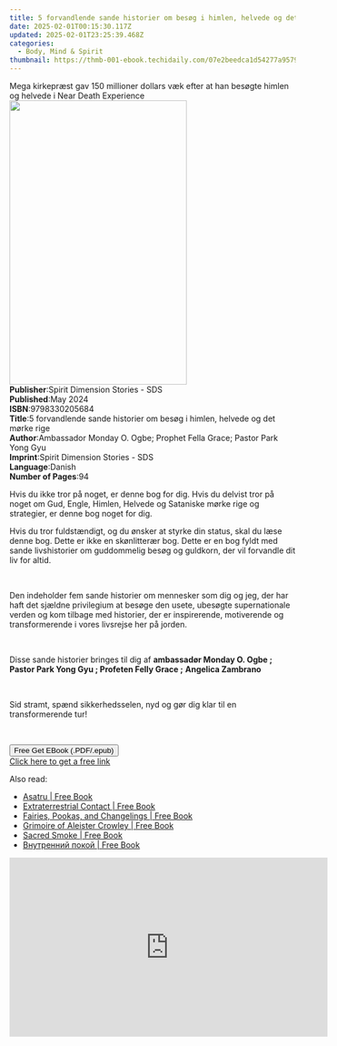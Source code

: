 ```yaml
---
title: 5 forvandlende sande historier om besøg i himlen, helvede og det mørke rige | Free Book
date: 2025-02-01T00:15:30.117Z
updated: 2025-02-01T23:25:39.468Z
categories:
  - Body, Mind & Spirit
thumbnail: https://thmb-001-ebook.techidaily.com/07e2beedca1d54277a957943d1cccf04bb261fdd8b8be2ec35fb3edb330c9385.jpg
---
```

<main id="book-container">
  <div class="flex flex-col">
    <div class="book-brief flex-1 py-6 px-4 sm:p-6 md:py-10 md:px-8">
      <!-- brief-->
      <div class="book-brief-main">
        Mega kirkepræst gav 150 millioner dollars væk efter at han besøgte
        himlen og helvede i Near Death Experience
      </div>
    </div>
    <div
      class="book-meta-info flex-1 grid gap-4 col-start-1 col-end-3 row-start-1 sm:mb-6 sm:grid-cols-4 lg:gap-6 lg:col-start-2 lg:row-end-6 lg:row-span-6 lg:mb-0"
    >
      <div
        class="book-meta-info-left place-content-center mt-4 p-4 text-sm leading-6 col-start-2 col-span-2 dark:text-slate-400"
      >
        <img
          class="w-full h-500 object-cover rounded-lg sm:h-255 sm:col-span-2 lg:col-span-full"
          src="https://img-001-ebook.techidaily.com/d03d351f4d8d23f6fdc66b49e6f4a622b1a956c5b8c35d53c33d7cf98ccb456d.jpg"
          alt=""
          width="312"
          height="500"
        />
      </div>
      <div
        class="book-meta-info-right mt-2 col-start-1 row-start-2 col-span-3 self-center"
      >
        <!-- meta data  -->
        <div class="flex flex-col px-4 md:px-8">
          <div class="flex-1">
            <strong>Publisher</strong>:<span class="px-2"
              >Spirit Dimension Stories - SDS</span
            >
          </div>
          <div class="flex-1">
            <strong>Published</strong>:<span class="px-2">May 2024</span>
          </div>
          <div class="flex-1">
            <strong>ISBN</strong>:<span class="px-2">9798330205684</span>
          </div>
          <div class="flex-1">
            <strong>Title</strong>:<span class="px-2"
              >5 forvandlende sande historier om besøg i himlen, helvede og det
              mørke rige</span
            >
          </div>
          <div class="flex-1">
            <strong>Author</strong>:<span class="px-2"
              >Ambassador Monday O. Ogbe; Prophet Fella Grace; Pastor Park Yong
              Gyu</span
            >
          </div>
          <div class="flex-1">
            <strong>Imprint</strong>:<span class="px-2"
              >Spirit Dimension Stories - SDS</span
            >
          </div>
          <div class="flex-1">
            <strong>Language</strong>:<span class="px-2">Danish</span>
          </div>
          <div class="flex-1">
            <strong>Number of Pages</strong>:<span class="px-2">94</span>
          </div>
        </div>
      </div>
    </div>
    <div class="book-description flex-1 py-6 px-4 sm:p-6 md:py-10 md:px-8">
      <div class="book-description-main">
        <div accordion-content="" id="description">
          <p>
            Hvis du ikke tror på noget, er denne bog for dig. Hvis du delvist
            tror på noget om Gud, Engle, Himlen, Helvede og Sataniske mørke rige
            og strategier, er denne bog noget for dig.
          </p>
          <p>
            Hvis du tror fuldstændigt, og du ønsker at styrke din status, skal
            du læse denne bog. Dette er ikke en skønlitterær bog. Dette er en
            bog fyldt med sande livshistorier om guddommelig besøg og guldkorn,
            der vil forvandle dit liv for altid.
          </p>
          <p><br /></p>
          <p>
            Den indeholder fem sande historier om mennesker som dig og jeg, der
            har haft det sjældne privilegium at besøge den usete, ubesøgte
            supernationale verden og kom tilbage med historier, der er
            inspirerende, motiverende og transformerende i vores livsrejse her
            på jorden.
          </p>
          <p><br /></p>
          <p>
            Disse sande historier bringes til dig af
            <strong
              >ambassadør Monday O. Ogbe ; Pastor Park Yong Gyu ; Profeten Felly
              Grace ;</strong
            >
            <strong>Angelica Zambrano</strong>
          </p>
          <p><br /></p>
          <p>
            Sid stramt, spænd sikkerhedsselen, nyd og gør dig klar til en
            transformerende tur!
          </p>
          <p><br /></p>
        </div>
        <div class="accordion-fader"></div>
      </div>
    </div>
    <div class="book-excerpts flex-1 py-6 px-4 sm:p-6 md:py-10 md:px-8"></div>
    <div
      class="book-about-author flex-1 py-6 px-4 sm:p-6 md:py-10 md:px-8"
    ></div>
    <div class="book-free-get flex-1 py-6 px-4 sm:p-6 md:py-10 md:px-8">
      <button
        id="btn-free-get"
        class="bg-blue-500 hover:bg-blue-700 text-white font-bold py-2 px-4 rounded"
      >
        Free Get EBook (.PDF/.epub)
      </button>
      <div id="countdown-display" class="px-2 text-lg mt-2"></div>
      <a
        id="free-link"
        class="hidden bg-blue-500 hover:bg-blue-700 text-white font-bold py-2 px-4 rounded"
        href="https://www.ebooks.com/en-us/book/211364447/5-forvandlende-sande-historier-om-bes-g-i-himlen-helvede-og-det-m-rke-rige/ambassador-monday-o-ogbe/"
        target="_blank"
        >Click here to get a free link</a
      >
    </div>
    <script>
      let countdownTime = 0;
      let countdownInterval = null;
      document
        .getElementById('btn-free-get')
        .addEventListener('click', startCountdown);
      function startCountdown() {
        countdownTime = new Date().getTime() + 60000 * 3;
        countdownInterval = setInterval(updateCountdown, 1000);
        document.getElementById('btn-free-get').disabled = true;
        document
          .getElementById('btn-free-get')
          .classList.add('bg-gray-500', 'cursor-not-allowed');
      }
      function updateCountdown() {
        let currentTime = new Date().getTime();
        let timeLeft = countdownTime - currentTime;
        let secondsLeft = Math.floor(timeLeft / 1000);
        document.getElementById('countdown-display').innerHTML =
          `Remaining time: ${secondsLeft} seconds.`;
        if (secondsLeft <= 0) {
          clearInterval(countdownInterval);
          document.getElementById('btn-free-get').classList.add('hidden');
          document.getElementById('free-link').classList.remove('hidden');
          document.getElementById('countdown-display').innerHTML = '';
        }
      }
    </script>
  </div>
</main>

<ins class="adsbygoogle"
      style="display:block"
      data-ad-client="ca-pub-7571918770474297"
      data-ad-slot="8358498916"
      data-ad-format="auto"
      data-full-width-responsive="true"></ins>
    

<span class="atpl-alsoreadstyle">Also read:</span>
<div><ul>
<li><a href="https://novels-ebooks.techidaily.com/210877374-9781633411753-asatru/"><u>Asatru | Free Book</u></a></li>
<li><a href="https://novels-ebooks.techidaily.com/210877369-9781633411517-extraterrestrial-contact/"><u>Extraterrestrial Contact | Free Book</u></a></li>
<li><a href="https://novels-ebooks.techidaily.com/210877371-9781633410442-fairies-pookas-and-changelings/"><u>Fairies, Pookas, and Changelings | Free Book</u></a></li>
<li><a href="https://novels-ebooks.techidaily.com/210877365-9781633411432-grimoire-of-aleister-crowley/"><u>Grimoire of Aleister Crowley | Free Book</u></a></li>
<li><a href="https://novels-ebooks.techidaily.com/210877368-9781633411531-sacred-smoke/"><u>Sacred Smoke | Free Book</u></a></li>
<li><a href="https://novels-ebooks.techidaily.com/210877437-9781685680459-vnutrennij-pokoj/"><u>Внутренний покой | Free Book</u></a></li>
</ul></div>

<!-- affiliate ads begin -->
<iframe width="560" height="315" src="https://www.youtube.com/embed/AQn0MYjIfyI?si=rIdjT-qMRpjpJXXa" title="YouTube video player" frameborder="0" allow="accelerometer; autoplay; clipboard-write; encrypted-media; gyroscope; picture-in-picture; web-share" referrerpolicy="strict-origin-when-cross-origin" allowfullscreen></iframe>
<!-- affiliate ads end -->

